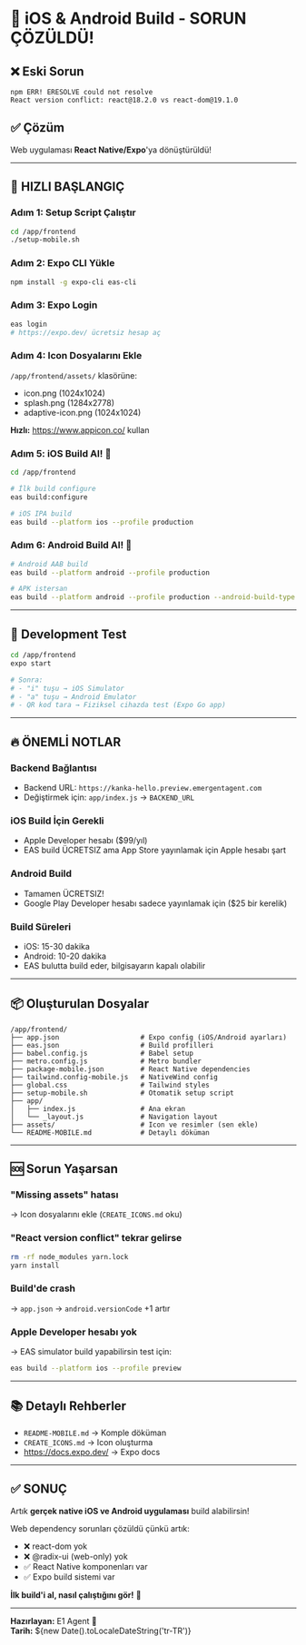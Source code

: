 # 🎯 iOS & Android Build - SORUN ÇÖZÜLDÜ!

## ❌ Eski Sorun
```
npm ERR! ERESOLVE could not resolve
React version conflict: react@18.2.0 vs react-dom@19.1.0
```

## ✅ Çözüm
Web uygulaması **React Native/Expo**'ya dönüştürüldü!

---

## 🚀 HIZLI BAŞLANGIÇ

### Adım 1: Setup Script Çalıştır
```bash
cd /app/frontend
./setup-mobile.sh
```

### Adım 2: Expo CLI Yükle
```bash
npm install -g expo-cli eas-cli
```

### Adım 3: Expo Login
```bash
eas login
# https://expo.dev/ ücretsiz hesap aç
```

### Adım 4: Icon Dosyalarını Ekle
`/app/frontend/assets/` klasörüne:
- icon.png (1024x1024)
- splash.png (1284x2778)  
- adaptive-icon.png (1024x1024)

**Hızlı:** https://www.appicon.co/ kullan

### Adım 5: iOS Build Al! 🍎
```bash
cd /app/frontend

# İlk build configure
eas build:configure

# iOS IPA build
eas build --platform ios --profile production
```

### Adım 6: Android Build Al! 🤖
```bash
# Android AAB build
eas build --platform android --profile production

# APK istersan
eas build --platform android --profile production --android-build-type apk
```

---

## 📱 Development Test

```bash
cd /app/frontend
expo start

# Sonra:
# - "i" tuşu → iOS Simulator
# - "a" tuşu → Android Emulator
# - QR kod tara → Fiziksel cihazda test (Expo Go app)
```

---

## 🔥 ÖNEMLİ NOTLAR

### Backend Bağlantısı
- Backend URL: `https://kanka-hello.preview.emergentagent.com`
- Değiştirmek için: `app/index.js` → `BACKEND_URL`

### iOS Build İçin Gerekli
- Apple Developer hesabı ($99/yıl)
- EAS build ÜCRETSIZ ama App Store yayınlamak için Apple hesabı şart

### Android Build
- Tamamen ÜCRETSIZ!
- Google Play Developer hesabı sadece yayınlamak için ($25 bir kerelik)

### Build Süreleri
- iOS: 15-30 dakika
- Android: 10-20 dakika
- EAS bulutta build eder, bilgisayarın kapalı olabilir

---

## 📦 Oluşturulan Dosyalar

```
/app/frontend/
├── app.json                    # Expo config (iOS/Android ayarları)
├── eas.json                    # Build profilleri
├── babel.config.js             # Babel setup
├── metro.config.js             # Metro bundler
├── package-mobile.json         # React Native dependencies
├── tailwind.config-mobile.js   # NativeWind config
├── global.css                  # Tailwind styles
├── setup-mobile.sh             # Otomatik setup script
├── app/
│   ├── index.js                # Ana ekran
│   └── _layout.js              # Navigation layout
├── assets/                     # Icon ve resimler (sen ekle)
└── README-MOBILE.md            # Detaylı döküman
```

---

## 🆘 Sorun Yaşarsan

### "Missing assets" hatası
→ Icon dosyalarını ekle (`CREATE_ICONS.md` oku)

### "React version conflict" tekrar gelirse
```bash
rm -rf node_modules yarn.lock
yarn install
```

### Build'de crash
→ `app.json` → `android.versionCode` +1 artır

### Apple Developer hesabı yok
→ EAS simulator build yapabilirsin test için:
```bash
eas build --platform ios --profile preview
```

---

## 📚 Detaylı Rehberler

- `README-MOBILE.md` → Komple döküman
- `CREATE_ICONS.md` → Icon oluşturma
- https://docs.expo.dev/ → Expo docs

---

## ✅ SONUÇ

Artık **gerçek native iOS ve Android uygulaması** build alabilirsin! 

Web dependency sorunları çözüldü çünkü artık:
- ❌ react-dom yok
- ❌ @radix-ui (web-only) yok
- ✅ React Native komponenları var
- ✅ Expo build sistemi var

**İlk build'i al, nasıl çalıştığını gör!** 🚀

---

**Hazırlayan:** E1 Agent 🤖  
**Tarih:** ${new Date().toLocaleDateString('tr-TR')}
